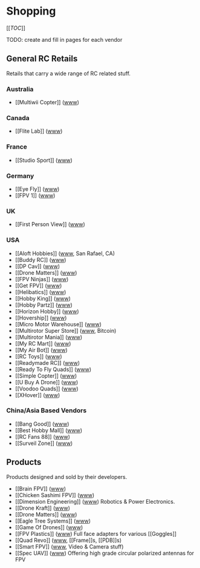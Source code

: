 # Shopping

[[_TOC_]]

TODO: create and fill in pages for each vendor

## General RC Retails

Retails that carry a wide range of RC related stuff.

### Australia

* [[Multiwii Copter]] ([www](http://www.multiwiicopter.com/))

### Canada

* [[Flite Lab]] ([www](http://flitelab.com))

### France

* [[Studio Sport]] ([www](http://www.studiosport.fr))

### Germany

* [[Eye Fly]] ([www](http://www.eyefly.info))
* [[FPV 1]] ([www](http://www.fpv1.de))

### UK

* [[First Person View]] ([www](http://www.firstpersonview.co.uk))

### USA

* [[Aloft Hobbies]] ([www](http://www.alofthobbies.com/), San Rafael, CA)
* [[Buddy RC]] ([www](http://www.buddyrc.com/))
* [[DP Cav]] ([www](https://www.dpcav.com/xcart/home.php))
* [[Drone Matters]] ([www](http://www.dronematters.com/))
* [[FPV Ninjas]] ([www](http://www.fpvninjas.com/))
* [[Get FPV]] ([www](http://www.getfpv.com/))
* [[Helibatics]] ([www](http://www.helibatics.com/))
* [[Hobby King]] ([www](http://www.hobbyking.com))
* [[Hobby Partz]] ([www](http://www.hobbypartz.com/))
* [[Horizon Hobby]] ([www](https://www.horizonhobby.com/))
* [[Hovership]] ([www](http://shop.hovership.com/))
* [[Micro Motor Warehouse]] ([www](http://micro-motor-warehouse.com/))
* [[Multirotor Super Store]] ([www](http://www.multirotorsuperstore.com/), Bitcoin)
* [[Multirotor Mania]] ([www](http://multirotormania.com/))
* [[My RC Mart]] ([www](http://www.myrcmart.com/index.php))
* [[My Air Bot]] ([www](myairbot.com))
* [[RC Toys]] ([www](http://www.rctoys.com/))
* [[Readymade RC]] ([www](http://www.readymaderc.com/store))
* [[Ready To Fly Quads]] ([www](http://www.readytoflyquads.com/))
* [[Simple Copter]] ([www](http://www.simplecopter.com/))
* [[U Buy A Drone]] ([www](http://ubuyadrone.com/))
* [[Voodoo Quads]] ([www](http://www.voodooquads.com/))
* [[XHover]] ([www](http://xhover.com/))

### China/Asia Based Vendors

* [[Bang Good]] ([www](http://www.banggood.com))
* [[Best Hobby Mall]] ([www](http://www.besthobbymall.com/))
* [[RC Fans 88]] ([www](http://www.rc-fans88.com/))
* [[Surveil Zone]] ([www](http://www.surveilzone.com/))

## Products

Products designed and sold by their developers.

* [[Brain FPV]] ([www](https://www.brainfpv.com/))
* [[Chicken Sashimi FPV]] ([www](http://chickensashimifpv.spreadshirt.com/))
* [[Dimension Engineering]] ([www](https://www.dimensionengineering.com/)) Robotics & Power Electronics.
* [[Drone Kraft]] ([www](http://www.dronekraft.io/))
* [[Drone Matters]] ([www](http://www.dronematters.com/))
* [[Eagle Tree Systems]] ([www](http://www.eagletreesystems.com/))
* [[Game Of Drones]] ([www](http://www.gameofdrones.biz/))
* [[FPV Plastics]] ([www](http://www.fpv-plastics.com/)) Full face adapters for various [[Goggles]]
* [[Quad Revo]] ([www](http://quadrevo.com/), [[Frame]]s, [[PDB]]s)
* [[Smart FPV]] ([www](http://www.smartfpv.com/store/), Video & Camera stuff)
* [[Spec UAV]] ([www](http://www.specuav.com/)) Offering high grade circular polarized antennas for FPV
